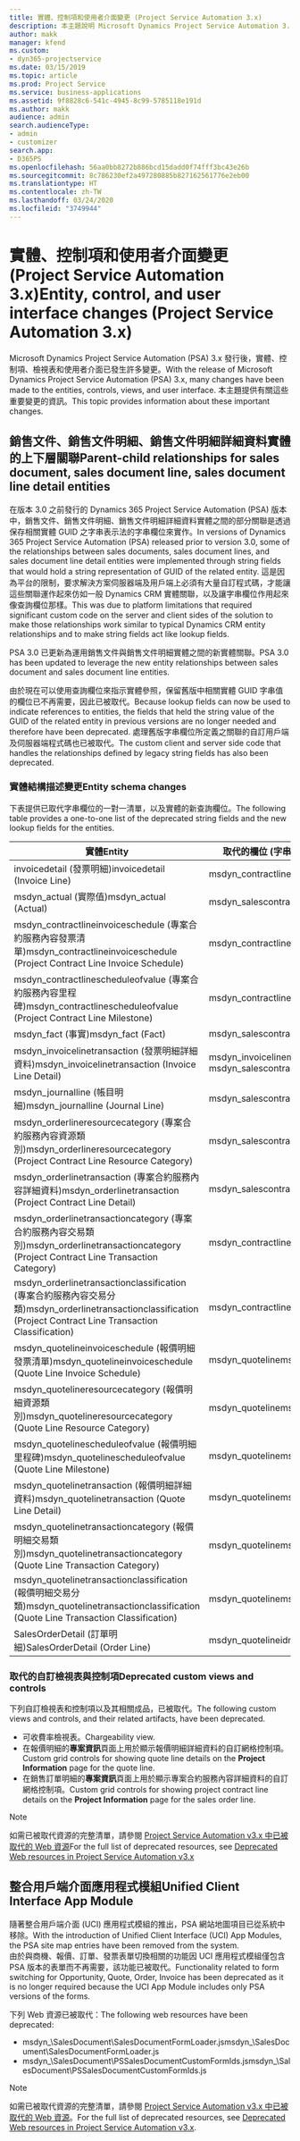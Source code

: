 ```yaml
---
title: 實體、控制項和使用者介面變更 (Project Service Automation 3.x)
description: 本主題說明 Microsoft Dynamics Project Service Automation 3.x 中的解決方案變更。
author: makk
manager: kfend
ms.custom:
- dyn365-projectservice
ms.date: 03/15/2019
ms.topic: article
ms.prod: Project Service
ms.service: business-applications
ms.assetid: 9f8828c6-541c-4945-8c99-5785118e191d
ms.author: makk
audience: admin
search.audienceType:
- admin
- customizer
search.app:
- D365PS
ms.openlocfilehash: 56aa0bb8272b886bcd15dadd0f74fff3bc43e26b
ms.sourcegitcommit: 8c786230ef2a497280885b827162561776e2eb00
ms.translationtype: HT
ms.contentlocale: zh-TW
ms.lasthandoff: 03/24/2020
ms.locfileid: "3749944"
---
```

# <a name="entity-control-and-user-interface-changes-project-service-automation-3x"></a><span data-ttu-id="40494-103">實體、控制項和使用者介面變更 (Project Service Automation 3.x)</span><span class="sxs-lookup"><span data-stu-id="40494-103">Entity, control, and user interface changes (Project Service Automation 3.x)</span></span>
<span data-ttu-id="40494-104">Microsoft Dynamics Project Service Automation (PSA) 3.x 發行後，實體、控制項、檢視表和使用者介面已發生許多變更。</span><span class="sxs-lookup"><span data-stu-id="40494-104">With the release of Microsoft Dynamics Project Service Automation (PSA) 3.x, many changes have been made to the entities, controls, views, and user interface.</span></span> <span data-ttu-id="40494-105">本主題提供有關這些重要變更的資訊。</span><span class="sxs-lookup"><span data-stu-id="40494-105">This topic provides information about these important changes.</span></span>

## <a name="parent-child-relationships-for-sales-document-sales-document-line-sales-document-line-detail-entities"></a><span data-ttu-id="40494-106">銷售文件、銷售文件明細、銷售文件明細詳細資料實體的上下層關聯</span><span class="sxs-lookup"><span data-stu-id="40494-106">Parent-child relationships for sales document, sales document line, sales document line detail entities</span></span>
<span data-ttu-id="40494-107">在版本 3.0 之前發行的 Dynamics 365 Project Service Automation (PSA) 版本中，銷售文件、銷售文件明細、銷售文件明細詳細資料實體之間的部分關聯是透過保存相關實體 GUID 之字串表示法的字串欄位來實作。</span><span class="sxs-lookup"><span data-stu-id="40494-107">In versions of Dynamics 365 Project Service Automation (PSA) released prior to version 3.0, some of the relationships between sales documents, sales document lines, and sales document line detail entities were implemented through string fields that would hold a string representation of GUID of the related entity.</span></span> <span data-ttu-id="40494-108">這是因為平台的限制，要求解決方案伺服器端及用戶端上必須有大量自訂程式碼，才能讓這些關聯運作起來仿如一般 Dynamics CRM 實體關聯，以及讓字串欄位作用起來像查詢欄位那樣。</span><span class="sxs-lookup"><span data-stu-id="40494-108">This was due to platform limitations that required significant custom code on the server and client sides of the solution to make those relationships work similar to typical Dynamics CRM entity relationships and to make string fields act like lookup fields.</span></span>

<span data-ttu-id="40494-109">PSA 3.0 已更新為運用銷售文件與銷售文件明細實體之間的新實體關聯。</span><span class="sxs-lookup"><span data-stu-id="40494-109">PSA 3.0 has been updated to leverage the new entity relationships between sales document and sales document line entities.</span></span>

<span data-ttu-id="40494-110">由於現在可以使用查詢欄位來指示實體參照，保留舊版中相關實體 GUID 字串值的欄位已不再需要，因此已被取代。</span><span class="sxs-lookup"><span data-stu-id="40494-110">Because lookup fields can now be used to indicate references to entities, the fields that held the string value of the GUID of the related entity in previous versions are no longer needed and therefore have been deprecated.</span></span> <span data-ttu-id="40494-111">處理舊版字串欄位所定義之關聯的自訂用戶端及伺服器端程式碼也已被取代。</span><span class="sxs-lookup"><span data-stu-id="40494-111">The custom client and server side code that handles the relationships defined by legacy string fields has also been deprecated.</span></span>

### <a name="entity-schema-changes"></a><span data-ttu-id="40494-112">實體結構描述變更</span><span class="sxs-lookup"><span data-stu-id="40494-112">Entity schema changes</span></span>
<span data-ttu-id="40494-113">下表提供已取代字串欄位的一對一清單，以及實體的新查詢欄位。</span><span class="sxs-lookup"><span data-stu-id="40494-113">The following table provides a one-to-one list of the deprecated string fields and the new lookup fields for the entities.</span></span> 

 <span data-ttu-id="40494-114">實體</span><span class="sxs-lookup"><span data-stu-id="40494-114">Entity</span></span> |   <span data-ttu-id="40494-115">取代的欄位 (字串)</span><span class="sxs-lookup"><span data-stu-id="40494-115">Deprecated field (String)</span></span> | <span data-ttu-id="40494-116">新的欄位 (查詢)</span><span class="sxs-lookup"><span data-stu-id="40494-116">New field (Lookup)</span></span>
--- | --- | ---
<span data-ttu-id="40494-117">invoicedetail (發票明細)</span><span class="sxs-lookup"><span data-stu-id="40494-117">invoicedetail (Invoice Line)</span></span> |  <span data-ttu-id="40494-118">msdyn_contractline</span><span class="sxs-lookup"><span data-stu-id="40494-118">msdyn_contractline</span></span> |    <span data-ttu-id="40494-119">msdyn_contractlineid</span><span class="sxs-lookup"><span data-stu-id="40494-119">msdyn_contractlineid</span></span>
<span data-ttu-id="40494-120">msdyn_actual (實際值)</span><span class="sxs-lookup"><span data-stu-id="40494-120">msdyn_actual (Actual)</span></span> | <span data-ttu-id="40494-121">msdyn_salescontractline</span><span class="sxs-lookup"><span data-stu-id="40494-121">msdyn_salescontractline</span></span> |   <span data-ttu-id="40494-122">msdyn_salescontractlineid</span><span class="sxs-lookup"><span data-stu-id="40494-122">msdyn_salescontractlineid</span></span>
<span data-ttu-id="40494-123">msdyn_contractlineinvoiceschedule (專案合約服務內容發票清單)</span><span class="sxs-lookup"><span data-stu-id="40494-123">msdyn_contractlineinvoiceschedule (Project Contract Line Invoice Schedule)</span></span> |    <span data-ttu-id="40494-124">msdyn_contractline</span><span class="sxs-lookup"><span data-stu-id="40494-124">msdyn_contractline</span></span> |    <span data-ttu-id="40494-125">msdyn_contractlineid</span><span class="sxs-lookup"><span data-stu-id="40494-125">msdyn_contractlineid</span></span>
<span data-ttu-id="40494-126">msdyn_contractlinescheduleofvalue (專案合約服務內容里程碑)</span><span class="sxs-lookup"><span data-stu-id="40494-126">msdyn_contractlinescheduleofvalue (Project Contract Line Milestone)</span></span> |   <span data-ttu-id="40494-127">msdyn_contractline</span><span class="sxs-lookup"><span data-stu-id="40494-127">msdyn_contractline</span></span> |    <span data-ttu-id="40494-128">msdyn_contractlineid</span><span class="sxs-lookup"><span data-stu-id="40494-128">msdyn_contractlineid</span></span>
<span data-ttu-id="40494-129">msdyn_fact (事實)</span><span class="sxs-lookup"><span data-stu-id="40494-129">msdyn_fact (Fact)</span></span> | <span data-ttu-id="40494-130">msdyn_salescontractline</span><span class="sxs-lookup"><span data-stu-id="40494-130">msdyn_salescontractline</span></span> |   <span data-ttu-id="40494-131">msdyn_salescontractlineid</span><span class="sxs-lookup"><span data-stu-id="40494-131">msdyn_salescontractlineid</span></span>
<span data-ttu-id="40494-132">msdyn_invoicelinetransaction (發票明細詳細資料)</span><span class="sxs-lookup"><span data-stu-id="40494-132">msdyn_invoicelinetransaction (Invoice Line Detail)</span></span> | <span data-ttu-id="40494-133">msdyn_invoiceline</span><span class="sxs-lookup"><span data-stu-id="40494-133">msdyn_invoiceline</span></span> <br> <span data-ttu-id="40494-134">msdyn_salescontractline</span><span class="sxs-lookup"><span data-stu-id="40494-134">msdyn_salescontractline</span></span> | <span data-ttu-id="40494-135">msdyn_invoicelineid</span><span class="sxs-lookup"><span data-stu-id="40494-135">msdyn_invoicelineid</span></span> <br> <span data-ttu-id="40494-136">msdyn_salescontractlineid</span><span class="sxs-lookup"><span data-stu-id="40494-136">msdyn_salescontractlineid</span></span>
<span data-ttu-id="40494-137">msdyn_journalline (帳目明細)</span><span class="sxs-lookup"><span data-stu-id="40494-137">msdyn_journalline (Journal Line)</span></span> |  <span data-ttu-id="40494-138">msdyn_salescontractline</span><span class="sxs-lookup"><span data-stu-id="40494-138">msdyn_salescontractline</span></span> |   <span data-ttu-id="40494-139">msdyn_salescontractlineid</span><span class="sxs-lookup"><span data-stu-id="40494-139">msdyn_salescontractlineid</span></span>
<span data-ttu-id="40494-140">msdyn_orderlineresourcecategory (專案合約服務內容資源類別)</span><span class="sxs-lookup"><span data-stu-id="40494-140">msdyn_orderlineresourcecategory (Project Contract Line Resource Category)</span></span> | <span data-ttu-id="40494-141">msdyn_salescontractline</span><span class="sxs-lookup"><span data-stu-id="40494-141">msdyn_salescontractline</span></span> |   <span data-ttu-id="40494-142">msdyn_contractlineid</span><span class="sxs-lookup"><span data-stu-id="40494-142">msdyn_contractlineid</span></span>
<span data-ttu-id="40494-143">msdyn_orderlinetransaction (專案合約服務內容詳細資料)</span><span class="sxs-lookup"><span data-stu-id="40494-143">msdyn_orderlinetransaction (Project Contract Line Detail)</span></span> | <span data-ttu-id="40494-144">msdyn_salescontractline</span><span class="sxs-lookup"><span data-stu-id="40494-144">msdyn_salescontractline</span></span> |   <span data-ttu-id="40494-145">msdyn_salescontractlineid</span><span class="sxs-lookup"><span data-stu-id="40494-145">msdyn_salescontractlineid</span></span>
<span data-ttu-id="40494-146">msdyn_orderlinetransactioncategory (專案合約服務內容交易類別)</span><span class="sxs-lookup"><span data-stu-id="40494-146">msdyn_orderlinetransactioncategory (Project Contract Line Transaction Category)</span></span> |   <span data-ttu-id="40494-147">msdyn_contractline</span><span class="sxs-lookup"><span data-stu-id="40494-147">msdyn_contractline</span></span> |    <span data-ttu-id="40494-148">msdyn_contractlineid</span><span class="sxs-lookup"><span data-stu-id="40494-148">msdyn_contractlineid</span></span>
<span data-ttu-id="40494-149">msdyn_orderlinetransactionclassification (專案合約服務內容交易分類)</span><span class="sxs-lookup"><span data-stu-id="40494-149">msdyn_orderlinetransactionclassification (Project Contract Line Transaction Classification)</span></span> |   <span data-ttu-id="40494-150">msdyn_contractline</span><span class="sxs-lookup"><span data-stu-id="40494-150">msdyn_contractline</span></span> |    <span data-ttu-id="40494-151">msdyn_contractlineid</span><span class="sxs-lookup"><span data-stu-id="40494-151">msdyn_contractlineid</span></span>
<span data-ttu-id="40494-152">msdyn_quotelineinvoiceschedule (報價明細發票清單)</span><span class="sxs-lookup"><span data-stu-id="40494-152">msdyn_quotelineinvoiceschedule (Quote Line Invoice Schedule)</span></span> |  <span data-ttu-id="40494-153">msdyn_quoteline</span><span class="sxs-lookup"><span data-stu-id="40494-153">msdyn_quoteline</span></span> |   <span data-ttu-id="40494-154">msdyn_quotelineid</span><span class="sxs-lookup"><span data-stu-id="40494-154">msdyn_quotelineid</span></span>
<span data-ttu-id="40494-155">msdyn_quotelineresourcecategory (報價明細資源類別)</span><span class="sxs-lookup"><span data-stu-id="40494-155">msdyn_quotelineresourcecategory (Quote Line Resource Category)</span></span> |    <span data-ttu-id="40494-156">msdyn_quoteline</span><span class="sxs-lookup"><span data-stu-id="40494-156">msdyn_quoteline</span></span> |   <span data-ttu-id="40494-157">msdyn_quotelineid</span><span class="sxs-lookup"><span data-stu-id="40494-157">msdyn_quotelineid</span></span>
<span data-ttu-id="40494-158">msdyn_quotelinescheduleofvalue (報價明細里程碑)</span><span class="sxs-lookup"><span data-stu-id="40494-158">msdyn_quotelinescheduleofvalue (Quote Line Milestone)</span></span> | <span data-ttu-id="40494-159">msdyn_quoteline</span><span class="sxs-lookup"><span data-stu-id="40494-159">msdyn_quoteline</span></span> |   <span data-ttu-id="40494-160">msdyn_quotelineid</span><span class="sxs-lookup"><span data-stu-id="40494-160">msdyn_quotelineid</span></span>
<span data-ttu-id="40494-161">msdyn_quotelinetransaction (報價明細詳細資料)</span><span class="sxs-lookup"><span data-stu-id="40494-161">msdyn_quotelinetransaction (Quote Line Detail)</span></span> |    <span data-ttu-id="40494-162">msdyn_quoteline</span><span class="sxs-lookup"><span data-stu-id="40494-162">msdyn_quoteline</span></span> |   <span data-ttu-id="40494-163">msdyn_quotelineid</span><span class="sxs-lookup"><span data-stu-id="40494-163">msdyn_quotelineid</span></span>
<span data-ttu-id="40494-164">msdyn_quotelinetransactioncategory (報價明細交易類別)</span><span class="sxs-lookup"><span data-stu-id="40494-164">msdyn_quotelinetransactioncategory (Quote Line Transaction Category)</span></span> |  <span data-ttu-id="40494-165">msdyn_quoteline</span><span class="sxs-lookup"><span data-stu-id="40494-165">msdyn_quoteline</span></span> |   <span data-ttu-id="40494-166">msdyn_quotelineid</span><span class="sxs-lookup"><span data-stu-id="40494-166">msdyn_quotelineid</span></span>
<span data-ttu-id="40494-167">msdyn_quotelinetransactionclassification (報價明細交易分類)</span><span class="sxs-lookup"><span data-stu-id="40494-167">msdyn_quotelinetransactionclassification (Quote Line Transaction Classification)</span></span> |  <span data-ttu-id="40494-168">msdyn_quoteline</span><span class="sxs-lookup"><span data-stu-id="40494-168">msdyn_quoteline</span></span> |   <span data-ttu-id="40494-169">msdyn_quotelineid</span><span class="sxs-lookup"><span data-stu-id="40494-169">msdyn_quotelineid</span></span>
<span data-ttu-id="40494-170">SalesOrderDetail (訂單明細)</span><span class="sxs-lookup"><span data-stu-id="40494-170">SalesOrderDetail (Order Line)</span></span> | <span data-ttu-id="40494-171">msdyn_quotelineid</span><span class="sxs-lookup"><span data-stu-id="40494-171">msdyn_quotelineid</span></span> | <span data-ttu-id="40494-172">msdyn_quoteline</span><span class="sxs-lookup"><span data-stu-id="40494-172">msdyn_quoteline</span></span> 

### <a name="deprecated-custom-views-and-controls"></a><span data-ttu-id="40494-173">取代的自訂檢視表與控制項</span><span class="sxs-lookup"><span data-stu-id="40494-173">Deprecated custom views and controls</span></span>
<span data-ttu-id="40494-174">下列自訂檢視表和控制項以及其相關成品，已被取代。</span><span class="sxs-lookup"><span data-stu-id="40494-174">The following custom views and controls, and their related artifacts, have been deprecated.</span></span>

- <span data-ttu-id="40494-175">可收費率檢視表。</span><span class="sxs-lookup"><span data-stu-id="40494-175">Chargeability view.</span></span>
- <span data-ttu-id="40494-176">在報價明細的**專案資訊**頁面上用於顯示報價明細詳細資料的自訂網格控制項。</span><span class="sxs-lookup"><span data-stu-id="40494-176">Custom grid controls for showing quote line details on the **Project Information** page for the quote line.</span></span>
- <span data-ttu-id="40494-177">在銷售訂單明細的**專案資訊**頁面上用於顯示專案合約服務內容詳細資料的自訂網格控制項。</span><span class="sxs-lookup"><span data-stu-id="40494-177">Custom grid controls for showing project contract line details on the **Project Information** page for the sales order line.</span></span>

> [!NOTE]
> <span data-ttu-id="40494-178">如需已被取代資源的完整清單，請參閱 [Project Service Automation v3.x 中已被取代的 Web 資源](../developer-guides/web-resources-deprecated-v3.x.md)</span><span class="sxs-lookup"><span data-stu-id="40494-178">For the full list of deprecated resources, see [Deprecated Web resources in Project Service Automation v3.x](../developer-guides/web-resources-deprecated-v3.x.md)</span></span>

## <a name="unified-client-interface-app-module"></a><span data-ttu-id="40494-179">整合用戶端介面應用程式模組</span><span class="sxs-lookup"><span data-stu-id="40494-179">Unified Client Interface App Module</span></span>
<span data-ttu-id="40494-180">隨著整合用戶端介面 (UCI) 應用程式模組的推出，PSA 網站地圖項目已從系統中移除。</span><span class="sxs-lookup"><span data-stu-id="40494-180">With the introduction of Unified Client Interface (UCI) App Modules, the PSA site map entries have been removed from the system.</span></span>  
<span data-ttu-id="40494-181">由於與商機、報價、訂單、發票表單切換相關的功能因 UCI 應用程式模組僅包含 PSA 版本的表單而不再需要，該功能已被取代。</span><span class="sxs-lookup"><span data-stu-id="40494-181">Functionality related to form switching for Opportunity, Quote, Order, Invoice has been deprecated as it is no longer required because the UCI App Module includes only PSA versions of the forms.</span></span>  

<span data-ttu-id="40494-182">下列 Web 資源已被取代：</span><span class="sxs-lookup"><span data-stu-id="40494-182">The following web resources have been deprecated:</span></span>

- <span data-ttu-id="40494-183">msdyn_\SalesDocument\SalesDocumentFormLoader.js</span><span class="sxs-lookup"><span data-stu-id="40494-183">msdyn_\SalesDocument\SalesDocumentFormLoader.js</span></span>
- <span data-ttu-id="40494-184">msdyn_\SalesDocument\PSSalesDocumentCustomFormIds.js</span><span class="sxs-lookup"><span data-stu-id="40494-184">msdyn_\SalesDocument\PSSalesDocumentCustomFormIds.js</span></span>

> [!NOTE]
> <span data-ttu-id="40494-185">如需已被取代資源的完整清單，請參閱 [Project Service Automation v3.x 中已被取代的 Web 資源](../developer-guides/web-resources-deprecated-v3.x.md)。</span><span class="sxs-lookup"><span data-stu-id="40494-185">For the full list of deprecated resources, see [Deprecated Web resources in Project Service Automation v3.x](../developer-guides/web-resources-deprecated-v3.x.md).</span></span>


